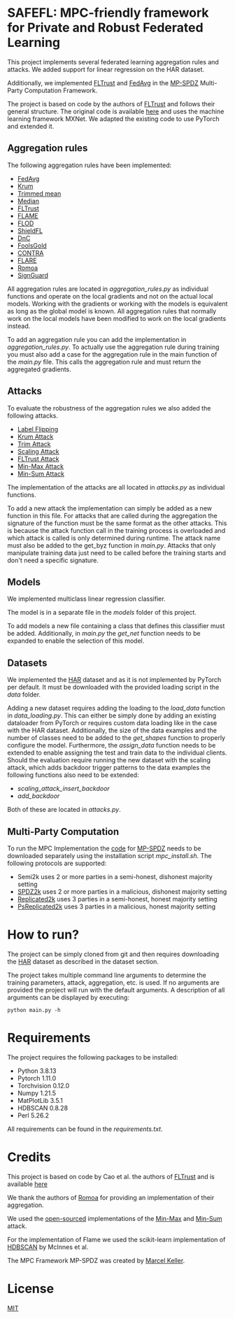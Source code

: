 # SAFEFL: MPC-friendly framework for Private and Robust Federated Learning
This project implements several federated learning aggregation rules and attacks.
We added support for linear regression on the HAR dataset.

Additionally, we implemented [FLTrust](https://arxiv.org/abs/2012.13995) and [FedAvg](https://arxiv.org/abs/1602.05629) in the [MP-SPDZ](https://eprint.iacr.org/2020/521) Multi-Party Computation Framework.

The project is based on code by the authors of [FLTrust](https://arxiv.org/abs/2012.13995) and follows their general structure. 
The original code is available [here](https://people.duke.edu/~zg70/code/fltrust.zip) and uses the machine learning framework MXNet.
We adapted the existing code to use PyTorch and extended it.

## Aggregation rules
The following aggregation rules have been implemented:

- [FedAvg](https://arxiv.org/abs/1602.05629)
- [Krum](https://papers.nips.cc/paper/2017/hash/f4b9ec30ad9f68f89b29639786cb62ef-Abstract.html)
- [Trimmed mean](https://arxiv.org/abs/1803.01498)
- [Median](https://arxiv.org/abs/1803.01498)
- [FLTrust](https://arxiv.org/abs/2012.13995)
- [FLAME](https://arxiv.org/abs/2101.02281)
- [FLOD](https://eprint.iacr.org/2021/993)
- [ShieldFL](https://ieeexplore.ieee.org/document/9762272)
- [DnC](https://www.ndss-symposium.org/ndss-paper/manipulating-the-byzantine-optimizing-model-poisoning-attacks-and-defenses-for-federated-learning/)
- [FoolsGold](https://arxiv.org/abs/1808.04866)
- [CONTRA](https://par.nsf.gov/servlets/purl/10294585)
- [FLARE](https://dl.acm.org/doi/10.1145/3488932.3517395)
- [Romoa](https://link.springer.com/chapter/10.1007/978-3-030-88418-5_23)
- [SignGuard](https://arxiv.org/abs/2109.05872)


All aggregation rules are located in _aggregation_rules.py_ as individual functions and operate on the local gradients and not on the actual local models.
Working with the gradients or working with the models is equivalent as long as the global model is known. 
All aggregation rules that normally work on the local models have been modified to work on the local gradients instead.

To add an aggregation rule you can add the implementation in _aggregation_rules.py_.
To actually use the aggregation rule during training you must also add a case for the aggregation rule in the main function of the _main.py_ file.
This calls the aggregation rule and must return the aggregated gradients.

## Attacks
To evaluate the robustness of the aggregation rules we also added the following attacks.

- [Label Flipping](https://proceedings.mlr.press/v20/biggio11.html)
- [Krum Attack](https://arxiv.org/abs/1911.11815)
- [Trim Attack](https://arxiv.org/abs/1911.11815)
- [Scaling Attack](https://arxiv.org/abs/2012.13995)
- [FLTrust Attack](https://arxiv.org/abs/2012.13995)
- [Min-Max Attack](https://par.nsf.gov/servlets/purl/10286354)
- [Min-Sum Attack](https://par.nsf.gov/servlets/purl/10286354)

The implementation of the attacks are all located in _attacks.py_ as individual functions.

To add a new attack the implementation can simply be added as a new function in this file. For attacks that are called during the aggregation the signature of the function 
must be the same format as the other attacks. This is because the attack function call in the training process is overloaded 
and which attack is called is only determined during runtime. 
The attack name must also be added to the get_byz function in _main.py_.
Attacks that only manipulate training data just need to be called before the training starts and don't need a specific signature.

## Models
We implemented multiclass linear regression classifier.

The model is in a separate file in the _models_ folder of this project. 

To add models a new file containing a class that defines this classifier must be added.
Additionally, in _main.py_ the _get_net_ function needs to be expanded to enable the selection of this model.

## Datasets
We implemented the [HAR](https://upcommons.upc.edu/handle/2117/20897) dataset and as it is not implemented by PyTorch per default. 
It must be downloaded with the provided loading script in the _data_ folder.

Adding a new dataset requires adding the loading to the _load_data_ function in _data_loading.py_. 
This can either be simply done by adding an existing dataloader from PyTorch or requires custom data loading like in the case with the HAR dataset.
Additionally, the size of the data examples and the number of classes need to be added to the _get_shapes_ function to properly configure the model.
Furthermore, the _assign_data_ function needs to be extended to enable assigning the test and train data to the individual clients.
Should the evaluation require running the new dataset with the scaling attack, which adds backdoor trigger patterns to the data examples the following functions also need to be extended:

- _scaling_attack_insert_backdoor_
- _add_backdoor_

Both of these are located in _attacks.py_.

## Multi-Party Computation
To run the MPC Implementation the [code](https://github.com/data61/MP-SPDZ) for [MP-SPDZ](https://eprint.iacr.org/2020/521) needs to be downloaded separately using the installation script _mpc_install.sh_.
The following protocols are supported:
- Semi2k uses 2 or more parties in a semi-honest, dishonest majority setting
- [SPDZ2k](https://eprint.iacr.org/2018/482) uses 2 or more parties in a malicious, dishonest majority setting
- [Replicated2k](https://eprint.iacr.org/2016/768.pdf) uses 3 parties in a semi-honest, honest majority setting
- [PsReplicated2k](https://eprint.iacr.org/2019/164.pdf) uses 3 parties in a malicious, honest majority setting

# How to run?

The project can be simply cloned from git and then requires downloading the [HAR](https://upcommons.upc.edu/handle/2117/20897) dataset as described in the dataset section.

The project takes multiple command line arguments to determine the training parameters, attack, aggregation, etc. is used.
If no arguments are provided the project will run with the default arguments.
A description of all arguments can be displayed by executing:
```shell
python main.py -h
```
# Requirements
The project requires the following packages to be installed:

- Python 3.8.13 
- Pytorch 1.11.0
- Torchvision 0.12.0
- Numpy 1.21.5
- MatPlotLib 3.5.1
- HDBSCAN 0.8.28
- Perl 5.26.2

All requirements can be found in the _requirements.txt_.

# Credits
This project is based on code by Cao et al. the authors of [FLTrust](https://arxiv.org/abs/2012.13995) and is available [here](https://people.duke.edu/~zg70/code/fltrust.zip)

We thank the authors of [Romoa](https://link.springer.com/chapter/10.1007/978-3-030-88418-5_23) for providing an implementation of their aggregation.

We used the [open-sourced](https://github.com/vrt1shjwlkr/NDSS21-Model-Poisoning) implementations of the [Min-Max](https://par.nsf.gov/servlets/purl/10286354) and [Min-Sum](https://par.nsf.gov/servlets/purl/10286354) attack.

For the implementation of Flame we used the scikit-learn implementation of [HDBSCAN](https://github.com/scikit-learn-contrib/hdbscan) by McInnes et al.

The MPC Framework MP-SPDZ was created by [Marcel Keller](https://github.com/data61/MP-SPDZ).

# License
[MIT](https://choosealicense.com/licenses/mit/)
